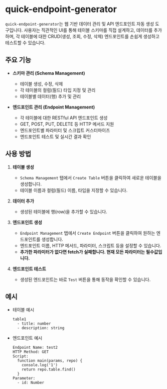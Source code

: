 # quick-endpoint-generator

`quick-endpoint-generator`는 웹 기반 데이터 관리 및 API 엔드포인트 자동 생성 도구입니다. 사용자는 직관적인 UI를 통해 테이블 스키마를 직접 설계하고, 데이터를 추가하며, 각 테이블에 대한 CRUD(생성, 조회, 수정, 삭제) 엔드포인트를 손쉽게 생성하고 테스트할 수 있습니다.

## 주요 기능

- **스키마 관리 (Schema Management)**
  - 테이블 생성, 수정, 삭제
  - 각 테이블의 컬럼(필드) 타입 지정 및 관리
  - 테이블별 데이터(행) 추가 및 관리

- **엔드포인트 관리 (Endpoint Management)**
  - 각 테이블에 대한 RESTful API 엔드포인트 생성
  - GET, POST, PUT, DELETE 등 HTTP 메서드 지원
  - 엔드포인트별 파라미터 및 스크립트 커스터마이즈
  - 엔드포인트 테스트 및 실시간 결과 확인

## 사용 방법

1. **테이블 생성**
   - `Schema Management` 탭에서 `Create Table` 버튼을 클릭하여 새로운 테이블을 생성합니다.
   - 테이블 이름과 컬럼(필드) 이름, 타입을 지정할 수 있습니다.

2. **데이터 추가**
   - 생성된 테이블에 행(row)을 추가할 수 있습니다.

3. **엔드포인트 생성**
   - `Endpoint Management` 탭에서 `Create Endpoint` 버튼을 클릭하여 원하는 엔드포인트를 생성합니다.
   - 엔드포인트 이름, HTTP 메서드, 파라미터, 스크립트 등을 설정할 수 있습니다.
   - **추가한 파라미터가 없다면 fetch가 실패합니다. 현재 모든 파라미터는 필수값입니다.**

4. **엔드포인트 테스트**
   - 생성된 엔드포인트는 바로 `Test` 버튼을 통해 동작을 확인할 수 있습니다.

## 예시

- 테이블 예시
  ```
  table1
    - title: number
    - description: string
  ```

- 엔드포인트 예시
  ```
  Endpoint Name: test2
  HTTP Method: GET
  Script:
    function main(params, repo) {
      console.log('1')
      return repo.table.find()
    }
  Parameter:
    - id: Number
  ```
